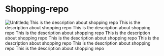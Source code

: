 # Shopping-repo
![Untitledq](https://user-images.githubusercontent.com/117438099/200231196-e15dc57f-bae4-47f0-add4-b31a863e4393.jpg)
This is the description about shopping repo
This is the description about shopping repo
This is the description about shopping repo
This is the description about shopping repo
This is the description about shopping repo
This is the description about shopping repo
This is the description about shopping repo
This is the description about shopping repo
This is the description about shopping repo
